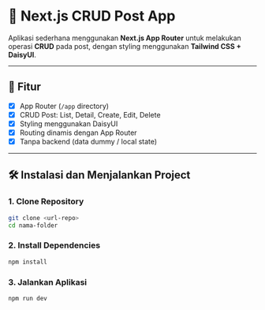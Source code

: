 # 📘 Next.js CRUD Post App

Aplikasi sederhana menggunakan **Next.js App Router** untuk melakukan operasi **CRUD** pada post, dengan styling menggunakan **Tailwind CSS + DaisyUI**.

---

## 🚀 Fitur

- [x] App Router (`/app` directory)
- [x] CRUD Post: List, Detail, Create, Edit, Delete
- [x] Styling menggunakan DaisyUI
- [x] Routing dinamis dengan App Router
- [x] Tanpa backend (data dummy / local state)

---
## 🛠 Instalasi dan Menjalankan Project

### 1. Clone Repository

```bash
git clone <url-repo>
cd nama-folder
```

### 2. Install Dependencies

```bash
npm install
```

### 3. Jalankan Aplikasi

```bash
npm run dev
```

